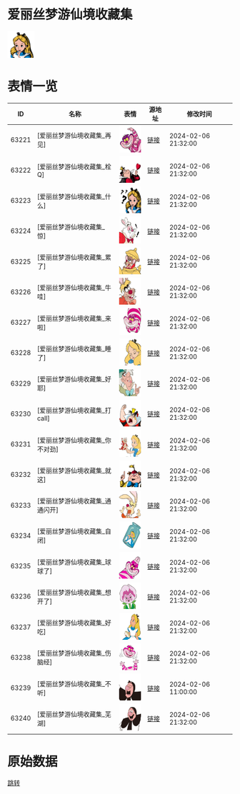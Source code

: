 # 爱丽丝梦游仙境收藏集

<img src="./cover.png" height="60" alt="cover" />

# 表情一览

|ID|名称|表情|源地址|修改时间|
|----|----|----|----|----|
|63221|[爱丽丝梦游仙境收藏集_再见]|<img src="./pic/063221_%5B爱丽丝梦游仙境收藏集_再见%5D.png" height="60" alt="再见"/>|[链接](https://i0.hdslb.com/bfs/garb/e08e61c482d1726fa06ad0d6babd9aba91def734.png)|2024-02-06 21:32:00|
|63222|[爱丽丝梦游仙境收藏集_栓Q]|<img src="./pic/063222_%5B爱丽丝梦游仙境收藏集_栓Q%5D.png" height="60" alt="栓Q"/>|[链接](https://i0.hdslb.com/bfs/garb/254ad2329a4528694fc4d655d6192fd6fd82ea1c.png)|2024-02-06 21:32:00|
|63223|[爱丽丝梦游仙境收藏集_什么]|<img src="./pic/063223_%5B爱丽丝梦游仙境收藏集_什么%5D.png" height="60" alt="什么"/>|[链接](https://i0.hdslb.com/bfs/garb/15fcc02af95f787f804b93cb171637c5325d7a0c.png)|2024-02-06 21:32:00|
|63224|[爱丽丝梦游仙境收藏集_惊]|<img src="./pic/063224_%5B爱丽丝梦游仙境收藏集_惊%5D.png" height="60" alt="惊"/>|[链接](https://i0.hdslb.com/bfs/garb/0dab4f638a8991d32896f909b6e04398af9e856b.png)|2024-02-06 21:32:00|
|63225|[爱丽丝梦游仙境收藏集_累了]|<img src="./pic/063225_%5B爱丽丝梦游仙境收藏集_累了%5D.png" height="60" alt="累了"/>|[链接](https://i0.hdslb.com/bfs/garb/42a1fd21cb7040cce235526a724930d755300845.png)|2024-02-06 21:32:00|
|63226|[爱丽丝梦游仙境收藏集_牛哇]|<img src="./pic/063226_%5B爱丽丝梦游仙境收藏集_牛哇%5D.png" height="60" alt="牛哇"/>|[链接](https://i0.hdslb.com/bfs/garb/90f4c8653b3dc28595172f618d65590661d3cec3.png)|2024-02-06 21:32:00|
|63227|[爱丽丝梦游仙境收藏集_来啦]|<img src="./pic/063227_%5B爱丽丝梦游仙境收藏集_来啦%5D.png" height="60" alt="来啦"/>|[链接](https://i0.hdslb.com/bfs/garb/9a16b944e7e9191eb32aea7232132c6853f435f5.png)|2024-02-06 21:32:00|
|63228|[爱丽丝梦游仙境收藏集_睡了]|<img src="./pic/063228_%5B爱丽丝梦游仙境收藏集_睡了%5D.png" height="60" alt="睡了"/>|[链接](https://i0.hdslb.com/bfs/garb/b50b911cea72b3079d859e0c2116f3a36f504a38.png)|2024-02-06 21:32:00|
|63229|[爱丽丝梦游仙境收藏集_好耶]|<img src="./pic/063229_%5B爱丽丝梦游仙境收藏集_好耶%5D.png" height="60" alt="好耶"/>|[链接](https://i0.hdslb.com/bfs/garb/b011dd895065180523ef38c6c59ac154e38e45ae.png)|2024-02-06 21:32:00|
|63230|[爱丽丝梦游仙境收藏集_打call]|<img src="./pic/063230_%5B爱丽丝梦游仙境收藏集_打call%5D.png" height="60" alt="打call"/>|[链接](https://i0.hdslb.com/bfs/garb/10b6062c87d9a625c01fd11dddc56c58f853c2aa.png)|2024-02-06 21:32:00|
|63231|[爱丽丝梦游仙境收藏集_你不对劲]|<img src="./pic/063231_%5B爱丽丝梦游仙境收藏集_你不对劲%5D.png" height="60" alt="你不对劲"/>|[链接](https://i0.hdslb.com/bfs/garb/fb5524a8ae2318120dddbdea3532747bed903196.png)|2024-02-06 21:32:00|
|63232|[爱丽丝梦游仙境收藏集_就这]|<img src="./pic/063232_%5B爱丽丝梦游仙境收藏集_就这%5D.png" height="60" alt="就这"/>|[链接](https://i0.hdslb.com/bfs/garb/2467c81322bad59b7c0c047799aed7f98361088c.png)|2024-02-06 21:32:00|
|63233|[爱丽丝梦游仙境收藏集_通通闪开]|<img src="./pic/063233_%5B爱丽丝梦游仙境收藏集_通通闪开%5D.png" height="60" alt="通通闪开"/>|[链接](https://i0.hdslb.com/bfs/garb/3eb3f5e7e70e28d9a0ee1284cc2e5934fa2bf61d.png)|2024-02-06 21:32:00|
|63234|[爱丽丝梦游仙境收藏集_自闭]|<img src="./pic/063234_%5B爱丽丝梦游仙境收藏集_自闭%5D.png" height="60" alt="自闭"/>|[链接](https://i0.hdslb.com/bfs/garb/5b42ef6e7326fe283e43a7affc10ce9af7cd46a8.png)|2024-02-06 21:32:00|
|63235|[爱丽丝梦游仙境收藏集_球球了]|<img src="./pic/063235_%5B爱丽丝梦游仙境收藏集_球球了%5D.png" height="60" alt="球球了"/>|[链接](https://i0.hdslb.com/bfs/garb/9412625790016b47eb1a6a997c219a25f0c63bcb.png)|2024-02-06 21:32:00|
|63236|[爱丽丝梦游仙境收藏集_想开了]|<img src="./pic/063236_%5B爱丽丝梦游仙境收藏集_想开了%5D.png" height="60" alt="想开了"/>|[链接](https://i0.hdslb.com/bfs/garb/2b86ebc6110265c6de65b0a00d372ef2e94f3d36.png)|2024-02-06 21:32:00|
|63237|[爱丽丝梦游仙境收藏集_好吃]|<img src="./pic/063237_%5B爱丽丝梦游仙境收藏集_好吃%5D.png" height="60" alt="好吃"/>|[链接](https://i0.hdslb.com/bfs/garb/0ff7e7e72d8907038ff7b1a10bb893fa4f70b643.png)|2024-02-06 21:32:00|
|63238|[爱丽丝梦游仙境收藏集_伤脑经]|<img src="./pic/063238_%5B爱丽丝梦游仙境收藏集_伤脑经%5D.png" height="60" alt="伤脑经"/>|[链接](https://i0.hdslb.com/bfs/garb/b2750575030608371238efe6f42595838a3c2004.png)|2024-02-06 21:32:00|
|63239|[爱丽丝梦游仙境收藏集_不听]|<img src="./pic/063239_%5B爱丽丝梦游仙境收藏集_不听%5D.png" height="60" alt="不听"/>|[链接](https://i0.hdslb.com/bfs/garb/7be52324dd9c445e82d8fbfcf3b805fee4c5233b.png)|2024-02-06 11:00:00|
|63240|[爱丽丝梦游仙境收藏集_芜湖]|<img src="./pic/063240_%5B爱丽丝梦游仙境收藏集_芜湖%5D.png" height="60" alt="芜湖"/>|[链接](https://i0.hdslb.com/bfs/garb/a8b251f9ac10863f93509b68993375940f531e78.png)|2024-02-06 21:32:00|

# 原始数据

[跳转](./raw.json)

